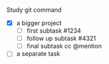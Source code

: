 Study git command

- [x] a bigger project
  - [ ] first subtask #1234
  - [ ] follow up subtask #4321
  - [ ] final subtask cc @mention
- [ ] a separate task
